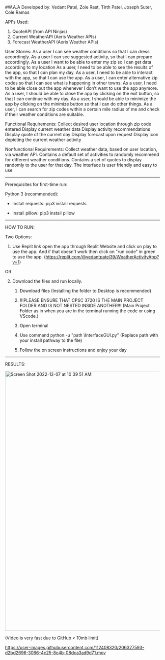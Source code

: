 #W.A.A
Developed by: 
Vedant Patel, Zoie Rast, Tirth Patel, Joseph Suter, Cole Ramos

API's Used:
1. QuoteAPI (from API Ninjas)
2. Current WeatherAPI (Aeris Weather APIs)
3. Forecast WeatherAPI (Aeris Weather APIs)

User Stories:
As a user I can see weather conditions so that I can dress accordingly.
As a user I can see suggested activity,  so that I can prepare accordingly.
As a user I want to be able to enter my zip so I can get data according to my location
As a user, I need to be able to see the results of the app, so that I can plan my day.
As a user, I need to be able to interact with the app, so that I can use the app.
As a user, I can enter alternative zip codes so that I can see what is happening in other towns.
As a user, I need to be able close out the app whenever I don’t want to use the app anymore. 
As a user, I should be able to close the app by clicking on the exit button, so that I can continue with my day.
As a user, I should be able to minimize the app by clicking on the minimize button so that I can do other things.
As a user, I can search for zip codes within a certain mile radius of me and check if their weather conditions are suitable.

Functional Requirements:
Collect desired user location through zip code entered
Display current weather data
Display activity recommendations
Display quote of the current day
Display forecast upon request
Display icon depicting the current weather activity 

Nonfunctional Requirements:
Collect weather data, based on user location, via weather API. 
Contains a default set of activities to randomly recommend for different weather conditions.
Contains a set of quotes to display randomly to the user for that day.
The interface is user friendly and easy to use

-------------------------------------

Prerequisites for first-time run:

Python 3 (recommended):

- Install requests: pip3 install requests

- Install pillow: pip3 install pillow
--------------------------------------

HOW TO RUN:

Two Options:
  1. Use Replit link open the app through Replit Website and click on play to use the app.
  And if that doesn't work then click on "run code" in green to use the app.
  (https://replit.com/@vedantpatel39/WeatherActivityApp?v=1)
  
  OR
  
  2. Download the files and run locally. 
      
      1. Download files (Installing the folder to Desktop is recommended)
      
      2. !!!PLEASE ENSURE THAT CPSC 3720 IS THE MAIN PROJECT FOLDER AND IS NOT NESTED INSIDE ANOTHER!!!
      (Main Project Folder as in when you are in the terminal running the code or using VScode.)

      3. Open terminal

      4. Use command python -u "path \InterfaceGUI.py" (Replace path with your install pathway to the file)

      5. Follow the on screen instructions and enjoy your day

-------------------------------------- 
RESULTS: 

<img width="843" alt="Screen Shot 2022-12-07 at 10 39 51 AM" src="https://user-images.githubusercontent.com/112408320/206223417-d3abba70-8293-4519-83bf-620253e55d55.png">


(Video is very fast due to GitHub < 10mb limit)

https://user-images.githubusercontent.com/112408320/206327593-d2bd2696-3066-4c25-8c4b-08dca3ad9d71.mov





